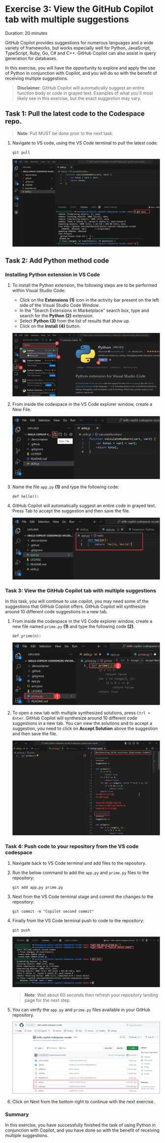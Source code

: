 # Exercise 3: View the GitHub Copilot tab with multiple suggestions

Duration: 20 minutes

GitHub Copilot provides suggestions for numerous languages and a wide variety of frameworks, but works especially well for Python, JavaScript, TypeScript, Ruby, Go, C# and C++. GitHub Copilot can also assist in query generation for databases.

In this exercise, you will have the opportunity to explore and apply the use of Python in conjunction with Copilot, and you will do so with the benefit of receiving multiple suggestions.

>**Disclaimer**: GitHub Copilot will automatically suggest an entire function body or code in grayed text. Examples of what you'll most likely see in this exercise, but the exact suggestion may vary.

## Task 1: Pull the latest code to the Codespace repo.

   >**Note**: Pull MUST be done prior to the next task.

1. Navigate to VS code, using the VS Code terminal to pull the latest code:

   ```
   git pull
   ```

   ![](../media/ex-3-pull1.png)

## Task 2: Add Python method code

### Installing Python extension in VS Code

1. To install the Python extension, the following steps are to be performed within Visual Studio Code:
    - Click on the **Extensions** **(1)** icon in the activity bar present on the left side of the Visual Studio Code Window.
    - In the "Search Extensions in Marketplace" search box, type and search for the **Python** **(2)** extension.
    - Select **Python** **(3)** from the list of results that show up.
    - Click on the **Install** **(4)** button.

   ![](../media/python-install.png)

1. From inside the codespace in the VS Code explorer window, create a New File.

   ![](../media/ex-3-create-py.png)

1. Name the file `app.py` **(1)** and type the following code:

   ```
   def hello():
   ```

1. GitHub Copilot will automatically suggest an entire code in grayed text. Press Tab to accept the suggestion and then save the file.

   ![](../media/ex-3-apppy.png)

### Task 3: View the GitHub Copilot tab with multiple suggestions

In this task, you will continue to use copilot, you may need some of the suggestions that GitHub Copilot offers. GitHub Copilot will synthesize around 10 different code suggestions in a new tab.

1. From inside the codespace in the VS Code explorer window, create a new file named `prime.py` **(1)** and type the following code **(2)**.

   ```
   def prime(n):
   ```

   ![](../media/co-suggestion1.png)

1. To open a new tab with multiple synthesized solutions, press `Ctrl + Enter`. GitHub Copilot will synthesize around 10 different code suggestions in a new tab. You can view the solutions and to accept a suggestion, you need to click on **Accept Solution** above the suggestion and then save the file.

   ![](../media/co-suggestion2.png)

### Task 4: Push code to your repository from the VS code codespace

1. Navigate back to VS Code terminal and add files to the repository.

1. Run the below command to add the `app.py` and `prime.py` files to the repository:

   ```
   git add app.py prime.py
   ```

1. Next from the VS Code terminal stage and commit the changes to the repository:

   ```
   git commit -m "Copilot second commit"
   ```

1. Finally from the VS Code terminal push to code to the repository:

   ```
   git push
   ```

   ![](../media/ex-3-push2.png)

   >**Note**: Wait about 60 seconds then refresh your repository landing page for the next step.

1. You can verify the `app.py` and `prime.py` files available in your GitHub repository.

   ![](../media/ex-3-github3.png)

1. Click on Next from the bottom right to continue with the next exercise.

### Summary

In this exercise, you have successfully finished the task of using Python in conjunction with Copilot, and you have done so with the benefit of receiving multiple suggestions.
